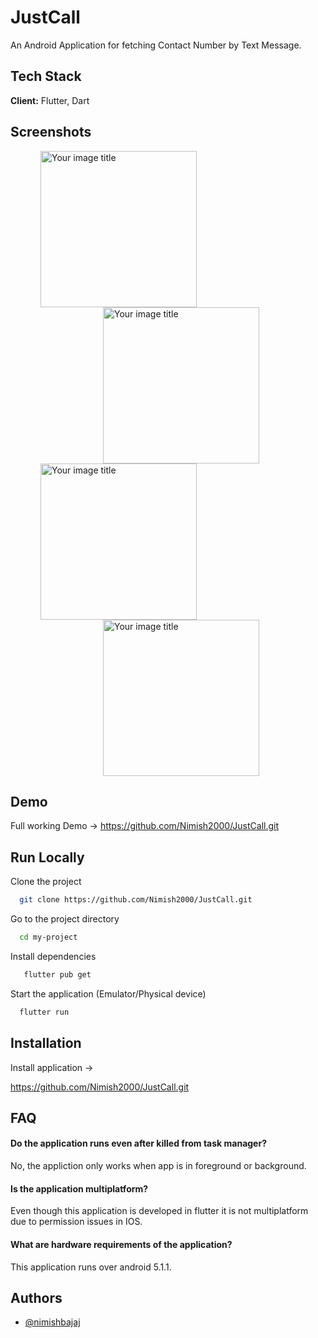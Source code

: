 # JustCall

An Android Application for fetching Contact Number by Text Message.
## Tech Stack

**Client:** Flutter, Dart



## Screenshots
<img src="https://user-images.githubusercontent.com/67151054/167630766-cd5b0d78-e627-4afc-87d2-b42be0117fa4.jpeg" alt="Your image title" width="250" hspace="48"/><img src="https://user-images.githubusercontent.com/67151054/167613965-cef9d23b-5ec2-45bd-b933-113eeb95b3d5.jpeg" alt="Your image title" width="250" hspace="148"/> 
<img src="https://user-images.githubusercontent.com/67151054/167630731-9dee4895-9b5d-40b2-ae63-4721385661d9.jpeg" alt="Your image title" width="250" hspace="48"/> 
<img src="https://user-images.githubusercontent.com/67151054/167632466-978dbae0-50a7-4bd9-b746-63e7844d1a8c.jpeg" alt="Your image title" width="250" hspace="148"/> 

 
## Demo

Full working Demo -> https://github.com/Nimish2000/JustCall.git


## Run Locally

Clone the project

```bash
  git clone https://github.com/Nimish2000/JustCall.git
```

Go to the project directory

```bash
  cd my-project
```

Install dependencies

```bash
   flutter pub get
```

Start the application (Emulator/Physical device)

```bash
  flutter run 
```


## Installation

Install application -> 

https://github.com/Nimish2000/JustCall.git


    
## FAQ

####  Do the application runs even after killed from task manager?

No, the appliction only works when app is in foreground or background.

#### Is the application multiplatform?

Even though this application is developed in flutter it is not multiplatform due to permission issues in IOS.

#### What are hardware requirements of the application?

This application runs over android 5.1.1.
## Authors

- [@nimishbajaj](https://www.github.com/octokatherine)

